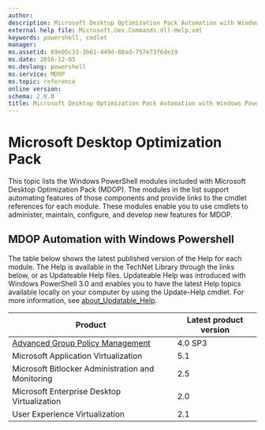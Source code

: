 ```yaml
---
author:
description: Microsoft Desktop Optimization Pack Automation with Windows PowerShell
external help file: Microsoft.Uev.Commands.dll-Help.xml
keywords: powershell, cmdlet
manager: 
ms.assetid: 69e05c33-3b61-449d-88ad-757e73f6de19
ms.date: 2016-12-05
ms.devlang: powershell
ms.service: MDOP
ms.topic: reference
online version: 
schema: 2.0.0
title: Microsoft Desktop Optimization Pack Automation with Windows PowerShell
---
```


# Microsoft Desktop Optimization Pack

This topic lists the Windows PowerShell modules included with Microsoft Desktop Optimization Pack (MDOP). The modules in the list support automating features of those components and provide links to the cmdlet references for each module. These modules enable you to use cmdlets to administer, maintain, configure, and develop new features for MDOP.

## MDOP Automation with Windows Powershell

The table below shows the latest published version of the Help for each module. The Help is available in the TechNet Library through the links below, or as Updateable Help files. Updateable Help was introduced with Windows PowerShell 3.0 and enables you to have the latest Help topics available locally on your computer by using the Update-Help cmdlet. For more information, see [about_Updatable_Help](https://msdn.microsoft.com/powershell/reference/4.0/Microsoft.PowerShell.Core/about/about_Updatable_Help).

| Product | Latest product version |
| - | - |
| [Advanced Group Policy Management](agpm/index.md) | 4.0 SP3 |
| Microsoft Application Virtualization | 5.1 |
| Microsoft Bitlocker Administration and Monitoring | 2.5 |
| Microsoft Enterprise Desktop Virtualization | 2.0 |
| User Experience Virtualization | 2.1 |